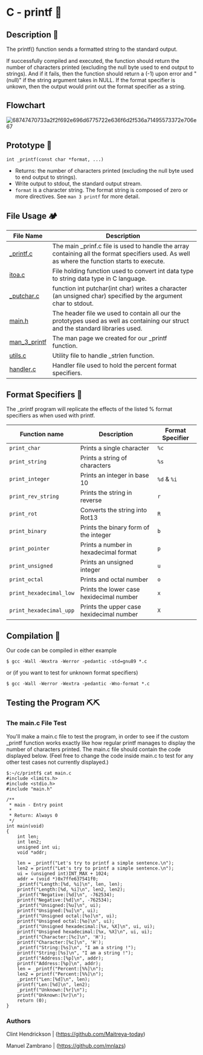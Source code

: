 # C - printf :page_facing_up:

## Description :memo:
The printf() function sends a formatted string to the standard output.

If successfully compiled and executed, the function should return the number of characters printed (excluding the null byte used to end output to strings). And if it fails, then the function should return a (-1) upon error and "(null)" if the string argument takes in NULL. If the format specifier is unkown, then the output would print out the format specifier as a string.


## Flowchart
![68747470733a2f2f692e696d6775722e636f6d2f536a71495573372e706e67](https://user-images.githubusercontent.com/105505927/178279750-67811154-48ec-4467-9dc4-e89813768989.png)

## Prototype :wrench:
`int _printf(const char *format, ...)`

- Returns: the number of characters printed (excluding the null byte used to end output to strings).
- Write output to stdout, the standard output stream.
- `format` is a character string. The format string is composed of zero or more directives. See `man 3 printf` for more detail.
## File Usage :camping: 
File Name | Description
--- | ---
[_printf.c](https://github.com/Maitreya-today/holbertonschool-printf/blob/master/_printf.c)| The main _prinf.c file is used to handle the array containing all the format specifiers used. As well as where the function starts to execute.
[itoa.c](https://github.com/Maitreya-today/holbertonschool-printf/blob/master/itoa.c) | File holding function used to convert int data type to string data type in C language.
[_putchar.c](https://github.com/Maitreya-today/holbertonschool-printf/blob/master/_putchar.c)| function int putchar(int char) writes a character (an unsigned char) specified by the argument char to stdout.
[main.h](https://github.com/Maitreya-today/holbertonschool-printf/blob/master/main.c) | The header file we used to contain all our the prototypes used as well as containing our struct and the standard libraries used.
[man_3_printf](https://github.com/Maitreya-today/holbertonschool-printf/blob/master/man_3_printf) | The man page we created for our _printf function.
[utils.c](https://github.com/Maitreya-today/holbertonschool-printf/blob/master/utils.c) | Utility file to handle _strlen function.
[handler.c](https://github.com/Maitreya-today/holbertonschool-printf/blob/master/handler.c) | Handler file used to hold the percent format specifiers.

## Format Specifiers :pushpin:
The _printf program will replicate the effects of the listed % format specifiers as when used with printf.

Function name | Description | Format Specifier
--- | --- | ---
`print_char` | Prints a single character | `%c`
`print_string` | Prints a string of characters | `%s`
`print_integer` | Prints an integer in base 10| `%d` & `%i`
`print_rev_string` | Prints the string in reverse | `r`
`print_rot` | Converts the string into Rot13 | `R`
`print_binary` | Prints the binary form of the integer | `b`
`print_pointer` | Prints a number in hexadecimal format | `p`
`print_unsigned` | Prints an unsigned integer | `u`
`print_octal` | Prints and octal number | `o`
`print_hexadecimal_low` | Prints the lower case hexidecimal number | `x`
`print_hexadecimal_upp` | Prints the upper case hexidecimal number | `X`

## Compilation :thought_balloon:

Our code can be compiled in either example
```
$ gcc -Wall -Wextra -Werror -pedantic -std=gnu89 *.c
```
or (if you want to test for unknown format specifiers)

```
$ gcc -Wall -Werror -Wextra -pedantic -Wno-format *.c
```

## Testing the Program :pick::pick:

### The main.c File Test
You'll make a main.c file to test the program, in order to see if the custom _printf function works exactly like how regular printf manages to display the number of characters printed.
The main.c file should contain the code displayed below. (Feel free to change the code inside main.c to test for any other test cases not currently displayed.)
```
$:~/c/printf$ cat main.c
#include <limits.h>
#include <stdio.h>
#include "main.h"

/**
 * main - Entry point
 *
 * Return: Always 0
 */
int main(void)
{
    int len;
    int len2;
    unsigned int ui;
    void *addr;

    len = _printf("Let's try to printf a simple sentence.\n");
    len2 = printf("Let's try to printf a simple sentence.\n");
    ui = (unsigned int)INT_MAX + 1024;
    addr = (void *)0x7ffe637541f0;
    _printf("Length:[%d, %i]\n", len, len);
    printf("Length:[%d, %i]\n", len2, len2);
    _printf("Negative:[%d]\n", -762534);
    printf("Negative:[%d]\n", -762534);
    _printf("Unsigned:[%u]\n", ui);
    printf("Unsigned:[%u]\n", ui);
    _printf("Unsigned octal:[%o]\n", ui);
    printf("Unsigned octal:[%o]\n", ui);
    _printf("Unsigned hexadecimal:[%x, %X]\n", ui, ui);
    printf("Unsigned hexadecimal:[%x, %X]\n", ui, ui);
    _printf("Character:[%c]\n", 'H');
    printf("Character:[%c]\n", 'H');
    _printf("String:[%s]\n", "I am a string !");
    printf("String:[%s]\n", "I am a string !");
    _printf("Address:[%p]\n", addr);
    printf("Address:[%p]\n", addr);
    len = _printf("Percent:[%%]\n");
    len2 = printf("Percent:[%%]\n");
    _printf("Len:[%d]\n", len);
    printf("Len:[%d]\n", len2);
    _printf("Unknown:[%r]\n");
    printf("Unknown:[%r]\n");
    return (0);
}
```
### Authors 

Clint Hendrickson | (https://github.com/Maitreya-today)

Manuel Zambrano | (https://github.com/mnlazs)
